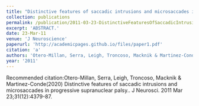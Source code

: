 ```yaml
---
title: "Distinctive features of saccadic intrusions and microsaccades in progressive supranuclear palsy."
collection: publications
permalink: /publication/2011-03-23-DistinctiveFeaturesOfSaccadicIntrusionsAndMicrosaccadesInProgre
excerpt: 'ABSTRACT.'
date: 23-Mar-11
venue: 'J Neuroscience'
paperurl: 'http://academicpages.github.io/files/paper1.pdf'
citation: 'a'
authors: 'Otero-Millan, Serra, Leigh, Troncoso, Macknik & Martinez-Conde'
year: '2011'
---
```



Recommended citation:Otero-Millan, Serra, Leigh, Troncoso, Macknik & Martinez-Conde(2020) Distinctive features of saccadic intrusions and microsaccades in progressive supranuclear palsy.. J Neurosci. 2011 Mar 23;31(12):4379-87. 
